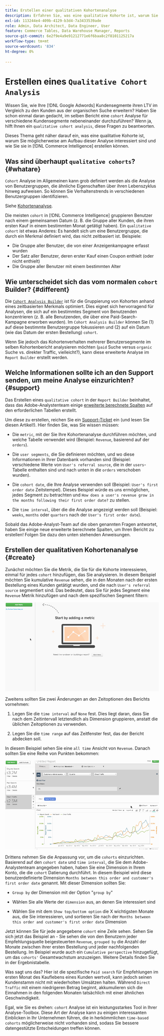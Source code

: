 ```yaml
---
title: Erstellen einer qualitativen Kohortenanalyse
description: Erfahren Sie, was eine qualitative Kohorte ist, warum Sie am Aufbau dieser Analyse interessiert sein könnten und wie Sie sie in Commerce Intelligence erstellen können.
exl-id: 113244e4-409b-4129-b3d4-7a3433539ade
role: Admin, Data Architect, Data Engineer, User
feature: Commerce Tables, Data Warehouse Manager, Reports
source-git-commit: 6e2f9e4a9e91212771e6f6baa8c2f8101125217a
workflow-type: tm+mt
source-wordcount: '834'
ht-degree: 0%

---
```


# Erstellen eines `Qualitative Cohort Analysis`

Wissen Sie, wie Ihre [!DNL Google Adwords] Kundensegmente ihren LTV im Vergleich zu den Kunden aus der organischen Suche erweitern? Haben Sie schon einmal daran gedacht, im selben Bericht eine `cohort` Analyse für verschiedene Kundensegmente nebeneinander durchzuführen? Wenn ja, hilft Ihnen ein `qualitative cohort analysis`, diese Fragen zu beantworten.

Dieses Thema geht näher darauf ein, was eine qualitative Kohorte ist, warum Sie möglicherweise am Aufbau dieser Analyse interessiert sind und wie Sie sie in [!DNL Commerce Intelligence] erstellen können.

## Was sind überhaupt `qualitative cohorts`? {#whatare}

`Cohort` Analyse im Allgemeinen kann grob definiert werden als die Analyse von Benutzergruppen, die ähnliche Eigenschaften über ihren Lebenszyklus hinweg aufweisen. So können Sie Verhaltenstrends in verschiedenen Benutzergruppen identifizieren.

Siehe [Kohortenanalyse](https://www.cohortanalysis.com/).

Die meisten `cohort` in [!DNL Commerce Intelligence] gruppieren Benutzer nach einem gemeinsamen Datum (z. B. die Gruppe aller Kunden, die ihren ersten Kauf in einem bestimmten Monat getätigt haben). Ein `qualitative cohort` ist etwas Anderes: Es handelt sich um eine Benutzergruppe, die durch ein Merkmal definiert wird, das nicht zeitbasiert ist. Beispiele:

* Die Gruppe aller Benutzer, die von einer Anzeigenkampagne erfasst wurden
* Der Satz aller Benutzer, deren erster Kauf einen Coupon enthielt (oder nicht enthielt)
* Die Gruppe aller Benutzer mit einem bestimmten Alter

## Wie unterscheidet sich das vom normalen `cohort` Builder? {#different}

Die [`Cohort Analysis Builder`](../dev-reports/cohort-rpt-bldr.md) ist für die Gruppierung von Kohorten anhand eines zeitbasierten Merkmals optimiert. Dies eignet sich hervorragend für Analysen, die sich auf ein bestimmtes Segment von Benutzenden konzentrieren (z. B. alle Benutzenden, die über eine Paid-Search-Kampagne erworben wurden). Im `Cohort Analysis Builder` können Sie (1) auf diese bestimmte Benutzergruppe fokussieren und (2) auf ein Datum (wie das Datum der ersten Bestellung) `cohort`.

Wenn Sie jedoch das Kohortenverhalten mehrerer Benutzersegmente im selben Kohortenbericht analysieren möchten (`paid` Suche versus `organic` Suche vs. direkter Traffic, vielleicht?), kann diese erweiterte Analyse im `Report Builder` erstellt werden.

## Welche Informationen sollte ich an den Support senden, um meine Analyse einzurichten? {#support}

Das Erstellen eines `qualitative cohort` in der `Report Builder` beinhaltet, dass das Adobe-Analystenteam einige [erweiterte berechnete Spalten](../data-warehouse-mgr/creating-calculated-columns.md) auf den erforderlichen Tabellen erstellt.

Um diese zu erstellen, reichen Sie ein [Support-Ticket](https://experienceleague.adobe.com/docs/commerce-knowledge-base/kb/troubleshooting/miscellaneous/mbi-service-policies.html?lang=de) ein (und lesen Sie diesen Artikel!). Hier finden Sie, was Sie wissen müssen:

* Die `metric`, mit der Sie Ihre Kohortenanalyse durchführen möchten, und welche Tabelle verwendet wird (Beispiel: `Revenue`, basierend auf der `orders`).

* Die `user segments`, die Sie definieren möchten, und wo diese Informationen in Ihrer Datenbank vorhanden sind (Beispiel: verschiedene Werte von `User's referral source`, die in der `users`-Tabelle enthalten sind und nach unten in die `orders` verschoben wurden).

* Die `cohort date`, die Ihre Analyse verwenden soll (Beispiel: `User's first order date` Zeitstempel). Dieses Beispiel würde es uns ermöglichen, jedes Segment zu betrachten und `How does a user's revenue grow in the months following their first order date?` zu stellen.

* Die `time interval`, über die die Analyse angezeigt werden soll (Beispiel: `weeks`, `months` oder `quarters` nach der `User's first order date`).

Sobald das Adobe-Analyst-Team auf die oben genannten Fragen antwortet, haben Sie einige neue erweiterte berechnete Spalten, um Ihren Bericht zu erstellen! Folgen Sie dazu den unten stehenden Anweisungen.

## Erstellen der qualitativen Kohortenanalyse {#create}

Zunächst möchten Sie die Metrik, die Sie für die Kohorte interessieren, einmal für jedes `cohort` hinzufügen, das Sie analysieren. In diesem Beispiel möchten Sie kumulative `Revenue` sehen, die in den Monaten nach der ersten Bestellung eines Kunden getätigt wurden, und die nach `User's referral source` segmentiert sind. Das bedeutet, dass Sie für jedes Segment eine `Revenue` Metrik hinzufügen und nach dem spezifischen Segment filtern:

![](../../assets/qualcohort1.gif)

Zweitens sollten Sie zwei Änderungen an den Zeitoptionen des Berichts vornehmen:

1. Legen Sie die `time interval` auf `None` fest. Dies liegt daran, dass Sie nach dem Zeitintervall letztendlich als Dimension gruppieren, anstatt die üblichen Zeitoptionen zu verwenden.

1. Legen Sie die `time range` auf das Zeitfenster fest, das der Bericht abdecken soll.

In diesem Beispiel sehen Sie eine `all time` Ansicht von `Revenue`. Danach sollten Sie eine Reihe von Punkten bekommen:

![](../../assets/qualcohort2.gif)

Drittens nehmen Sie die Anpassung vor, um die `cohorts` einzurichten. Basierend auf den `cohort date` und `time interval`, die Sie dem Adobe-Analystenteam angegeben haben, haben Sie eine Dimension in Ihrem Konto, die die `cohort` Datierung durchführt. In diesem Beispiel wird diese benutzerdefinierte Dimension `Months between this order and customer's first order date` genannt. Mit dieser Dimension sollten Sie:

* `Group by` der Dimension mit der Option &quot;`group by`&quot;

* Wählen Sie alle Werte der `dimension` aus, an denen Sie interessiert sind

* Wählen Sie mit dem `Show top/bottom option` die X wichtigsten Monate aus, die Sie interessieren, und sortieren Sie nach der `Months between this order and customer's first order date` Dimension

Jetzt können Sie für jede angegebene `cohort` eine Zeile sehen. Sehen Sie sich jetzt das Beispiel an - Sie sehen die von den Benutzern jeder Empfehlungsquelle beigesteuerten `Revenue`, `grouped by` die Anzahl der Monate zwischen ihrer ersten Bestellung und jeder nachfolgenden Bestellung. Im Beispiel wurde auch ein `Cumulative perspective` hinzugefügt, um das `cohorts'` Gesamtwachstum anzuzeigen. Weitere Details finden Sie in der Ergebnistabelle.

Was sagt uns das? Hier ist die spezifische `Paid search` für Empfehlungen im ersten Monat des Kauflebens eines Kunden wertvoll, kann jedoch seinen Kundenstamm nicht mit wiederholten Umsätzen halten. Während `Direct Traffic` mit einem niedrigeren Betrag beginnt, akkumulieren sich die Einnahmen in den folgenden Monaten tatsächlich mit einer ähnlichen Geschwindigkeit.

Egal, wie Sie es drehen: `cohort` Analyse ist ein leistungsstarkes Tool in Ihrer Analyse-Toolbox. Diese Art der Analyse kann zu einigen interessanten Einblicken in Ihr Unternehmen führen, die in herkömmlichen `time-based cohorts` möglicherweise nicht vorhanden sind, sodass Sie bessere datengestützte Entscheidungen treffen können.
